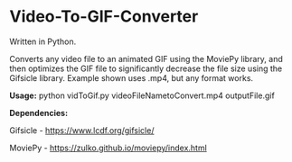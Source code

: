 # Video-To-GIF-Converter

Written in Python.

Converts any video file to an animated GIF using the MoviePy library, and then optimizes the GIF file to significantly decrease the file size using the Gifsicle library. Example shown uses .mp4, but any format works.

<strong>Usage:</strong> 
python vidToGif.py videoFileNametoConvert.mp4 outputFile.gif

<strong>Dependencies:</strong>

Gifsicle - https://www.lcdf.org/gifsicle/ 

MoviePy - https://zulko.github.io/moviepy/index.html

